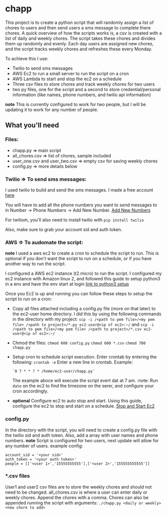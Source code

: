 # chapp

This project is to create a python script that will randomly assign a list of chores to users and then send users a sms message to complete there chores. A quick overview of how the scripts works is, a csv is created with a list of daily and weekly chores. The script takes these chores and divides them up randomly and evenly. Each day users are assigned new chores, and the script tracks weekly chores and refreshes these every Monday.

To achieve this I use:
- Twilio to send sms messages
- AWS Ec2 to run a small server to run the script on a cron
- AWS Lambda to start and stop the ec2 on a schedule
- Three csv files to store chores and track weekly chores for two users
- two py files, one for the script and a second to store credential/personal information (like names, phone numbers, and twilio api information)

**note** This is currently configured to work for two people, but I will be updating it to work for any number of people.

## What you'll need

### Files:
- chapp.py => main script
- all_chores.csv => list of chores, sample included
- user_one.csv and user_two.csv => empty csv for saving weekly chores
- config.py => more details below

### Twilio => To send sms messages:

I used twilio to build and send the sms messages. I made a free account [here](http://www.twilio.com)

You will have to add all the phone numbers you want to send messages to in Number -> Phone Numbers -> Add New Number. [Add New Numbers](https://www.twilio.com/console/phone-numbers/verified)

For twiliom, you'll also need to install twilio with `pip install twilio`

Also, make sure to grab your account sid and auth token.

### AWS => To audomate the script:
**note** I used a aws ec2 to create a cron to schedule the script to run. This is optional if you don't want the script to run on a schedule, or if you have another way to run the script.

I configured a AWS ec2 instance (t2.micro) to run the script. I configured my ec2 instance with Amazon linux 2, and followed this guide to setup python3 in a env and have the env start at login [link to python3 setup](https://www.youtube.com/watch?v=zwZ5hlxsLks)

Once you Ec2 is up and running you can follow these steps to setup the script to run on a cron:

- Copy all files attached including a config.py file (more on that later) to the ec2-user home directory. I did this by using the following commands in the directory with my project:
   `scp -i /<path to pem file>/<my pem file> /<path to project>/*.py ec2-user@<ip of ec2>:~/`
   and
   `scp -i /<path to pem file>/<my pem file> /<path to project>/*.csv ec2-user@<ip of ec2>:~/`
      
- Chmod the files:
    `chmod 600 config.py`
    `chmod 600 *.csv`
    `chmod 700 chapp.py`
    
- Setup cron to schedule script execution. Enter crontab by entering the following:
    `crontab -e`
    Enter a new line in crontab. Example:
    
      `0 7 * * ? * /home/ec2-user/chapp.py`
      
     The example aboce will execute the script evert dat at 7 am. 
     :note: Run `date` on the ec2 to find the timezone on the serer, and configure your cron accordingly.

- **optional** Configure ec2 to auto stop and start. Using this guide, configure the ec2 to stop and start on a schedule. [Stop and Start Ec2](https://aws.amazon.com/premiumsupport/knowledge-center/start-stop-lambda-cloudwatch/)

### config.py

In the directory with the script, you will need to create a config.py file with the twilio sid and auth token. Also, add a array with user names and phone numbers.
**note** Script is configured for two users, next update will allow for any number of users.
example config:

```
account_sid = '<your sid>'
auth_token = '<your auth token>'
people = [['<user 1>','15555555555'],['<user 2>','155555555555']]
``` 

### *.csv files

User1 and user2 csv files are to store the weekly chores and should not need to be changed.
all_chores.csv is where a user can enter daily or weekly chores. Append the chores with a comma. Chores can also be appended running the script with arguments:
   `./chapp.py <daily or weekly> <new chore to add>`
   

 
